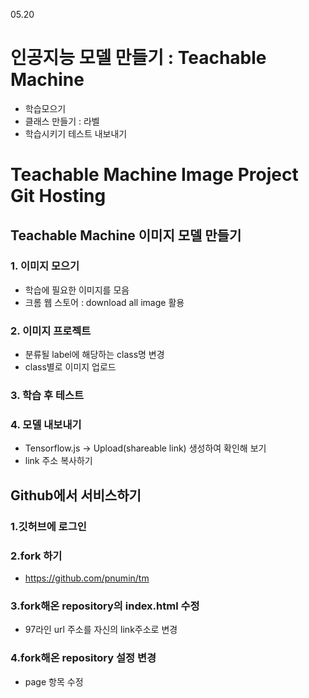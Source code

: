 05.20 
# 인공지능 모델 만들기  :  Teachable Machine

+ 학습모으기
+ 클래스 만들기 : 라벨
+ 학습시키기
테스트
내보내기


# Teachable Machine Image Project Git Hosting

## Teachable Machine 이미지 모델 만들기

### 1. 이미지 모으기 
+ 학습에 필요한 이미지를 모음 
+ 크롬 웹 스토어 : download all image 활용 

### 2. 이미지 프로젝트 
+ 분류될 label에 해당하는 class명 변경
+ class별로 이미지 업로드

### 3. 학습 후 테스트

### 4. 모델 내보내기
+ Tensorflow.js -> Upload(shareable link) 생성하여 확인해 보기
+ link 주소 복사하기

## Github에서 서비스하기
### 1.깃허브에 로그인

### 2.fork 하기
+ https://github.com/pnumin/tm 


### 3.fork해온 repository의 index.html 수정
+ 97라인 url 주소를 자신의 link주소로 변경

### 4.fork해온 repository 설정 변경
+ page 항목 수정 

